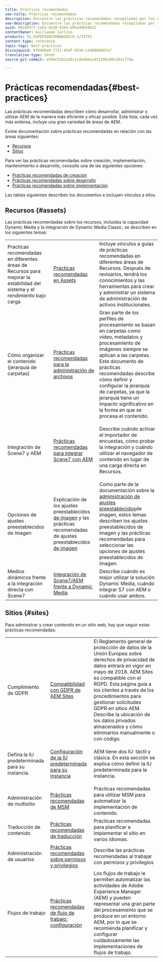 ```yaml
---
title: Prácticas recomendadas
seo-title: Prácticas recomendadas
description: Encuentre las prácticas recomendadas recopiladas por los equipos de ingeniería y consultoría de Adobe para ayudar a los administradores a ponerse en marcha.
seo-description: Encuentre las prácticas recomendadas recopiladas por los equipos de ingeniería y consultoría de Adobe para ayudar a los administradores a ponerse en marcha.
uuid: 862d4fcf-ca61-4228-9344-b95a49b59b32
contentOwner: Guillaume Carlino
products: SG_EXPERIENCEMANAGER/6.5/SITES
content-type: reference
topic-tags: best-practices
discoiquuid: 8f6468a0-7721-454f-9334-c449968b8fe7
translation-type: tm+mt
source-git-commit: e594c53b2a26c1c9e484ac07220dc89c283cf7da

---
```



# Prácticas recomendadas{#best-practices}

Las prácticas recomendadas describen cómo desarrollar, administrar o utilizar AEM de la manera más eficiente y eficaz posible. Esta lista, cada vez más extensa, incluye una gran variedad de áreas de AEM.

Existe documentación sobre prácticas recomendadas en relación con las áreas siguientes:

* [Recursos](#assets)
* [Sitios](#sites)

Para ver las prácticas recomendadas sobre creación, implementación, mantenimiento o desarrollo, consulte una de las siguientes opciones:

* [Prácticas recomendadas de creación](/help/sites-authoring/best-practices.md)
* [Prácticas recomendadas sobre desarrollo](/help/sites-developing/best-practices.md)
* [Prácticas recomendadas sobre implementación](/help/sites-deploying/best-practices.md)

Las tablas siguientes describen los documentos e incluyen vínculos a ellos.

## Recursos {#assets}

Las prácticas recomendadas sobre los recursos, incluidas la capacidad Dynamic Media y la integración de Dynamic Media Classic, se describen en los siguientes temas:

<table>
 <tbody>
  <tr>
   <td>Prácticas recomendadas en diferentes áreas de Recursos para mejorar la estabilidad del sistema y el rendimiento bajo carga</td>
   <td><a href="/help/assets/best-practices-for-assets.md">Prácticas recomendadas en Assets</a></td>
   <td>Incluye vínculos a guías de prácticas recomendadas en diferentes áreas de Recursos. Después de revisarlos, tendrá los conocimientos y las herramientas para crear y administrar un sistema de administración de activos institucionales.</td>
  </tr>
  <tr>
   <td>Cómo organizar el contenido (jerarquía de carpetas)</td>
   <td><a href="/help/assets/organize-assets.md">Prácticas recomendadas para la administración de archivos</a></td>
   <td>Gran parte de los perfiles de procesamiento se basan en carpetas como vídeo, metadatos y procesamiento de imágenes siempre se aplican a las carpetas. Este documento de prácticas recomendadas describe cómo definir y configurar la jerarquía de carpetas, ya que la jerarquía tiene un impacto significativo en la forma en que se procesa el contenido. </td>
  </tr>
  <tr>
   <td>Integración de Scene7 y AEM</td>
   <td><a href="/help/sites-administering/scene7.md#best-practices-for-integrating-scene-with-aem">Prácticas recomendadas para integrar Scene7 con AEM</a></td>
   <td><p>Describe cuándo activar el importador de encuestas, cómo probar la integración y cuándo utilizar el navegador de contenido en lugar de una carga directa en Recursos.</p> </td>
  </tr>
  <tr>
   <td>Opciones de ajustes preestablecidos de imagen</td>
   <td>Explicación de los ajustes preestablecidos <a href="/help/assets/managing-image-presets.md#understanding-image-presets">de imagen</a> y las prácticas recomendadas de ajustes preestablecidos <a href="/help/assets/managing-image-presets.md#image-preset-options">de imagen</a></td>
   <td>Como parte de la documentación sobre la <a href="/help/assets/managing-image-presets.md">administración de ajustes preestablecidos</a>de imagen, estos temas describen los ajustes preestablecidos de imagen y las prácticas recomendadas para seleccionar las opciones de ajustes preestablecidos de imagen.</td>
  </tr>
  <tr>
   <td>Medios dinámicos frente a la integración directa con Scene7</td>
   <td><a href="/help/sites-administering/scene7.md#aem-scene-integration-versus-dynamic-media">Integración de Scene7/AEM frente a Dynamic Media</a></td>
   <td>Describe cuándo es mejor utilizar la solución Dynamic Media, cuándo integrar S7 con AEM o cuándo usar ambos.</td>
  </tr>
 </tbody>
</table>

## Sitios {#sites}

Para administrar y crear contenido en un sitio web, hay que seguir estas prácticas recomendadas:

<table>
 <tbody>
  <tr>
   <td>Cumplimiento de GDPR</td>
   <td><a href="/help/sites-administering/gdpr-compliance-sites.md">Compatibilidad con GDPR de AEM Sites</a></td>
   <td>El Reglamento general de protección de datos de la Unión Europea sobre derechos de privacidad de datos entrará en vigor en mayo de 2018. AEM Sites es compatible con el RGPD. Esta página guía a los clientes a través de los procedimientos para gestionar solicitudes GDPR en sitios AEM. Describe la ubicación de los datos privados almacenados y cómo eliminarlos manualmente o con código.</td>
  </tr>
  <tr>
   <td>Defina la IU predeterminada para su instancia.</td>
   <td><p><a href="/help/sites-authoring/select-ui.md#configuring-the-default-ui-for-your-instance">Configuración de la IU predeterminada para su instancia</a></p> </td>
   <td>AEM tiene dos IU: táctil y clásica. En esta sección se explica cómo definir la IU predeterminada para la instancia.</td>
  </tr>
  <tr>
   <td>Administración de multisitio</td>
   <td><a href="/help/sites-administering/msm-best-practices.md">Prácticas recomendadas de MSM</a></td>
   <td>Prácticas recomendadas para utilizar MSM para automatizar la implementación de contenido. </td>
  </tr>
  <tr>
   <td>Traducción de contenido</td>
   <td><a href="/help/sites-administering/tc-bp.md">Prácticas recomendadas de traducción</a></td>
   <td>Prácticas recomendadas para planificar e implementar el sitio en varios idiomas.</td>
  </tr>
  <tr>
   <td>Administración de usuarios</td>
   <td><a href="/help/sites-administering/security.md#best-practices">Prácticas recomendadas sobre permisos y privilegios</a></td>
   <td>Describe las prácticas recomendadas al trabajar con permisos y privilegios </td>
  </tr>
  <tr>
   <td>Flujos de trabajo</td>
   <td><a href="/help/sites-developing/workflows-best-practices.md#configuration">Prácticas recomendadas de flujo de trabajo: configuración</a></td>
   <td>Los flujos de trabajo le permiten automatizar las actividades de Adobe Experience Manager (AEM) y pueden representar una gran parte del procesamiento que se produce en un entorno AEM, por lo que se recomienda planificar y configurar cuidadosamente las implementaciones de flujos de trabajo.</td>
  </tr>
 </tbody>
</table>

